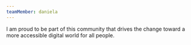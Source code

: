 ```yaml
---
teamMember: daniela
---
```


I am proud to be part of this community that drives the change toward a more accessible digital world for all people.
